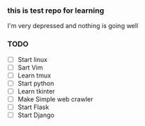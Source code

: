 ### this is test repo for learning 

I'm very depressed and nothing is going well


### TODO

- [ ] Start linux
- [ ] Sart Vim
- [ ] Learn tmux
- [ ] Start python
- [ ] Learn tkinter
- [ ] Make Simple web crawler
- [ ] Start Flask
- [ ] Start Django
